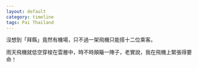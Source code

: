 ```yaml
---
layout: default
category: timeline
tags: Pai Thailand
---
```


沒想到「拜縣」竟然有機場，只不過一架飛機只能搭十二位乘客。

雨天飛機就低空穿梭在雲層中，時不時顛簸一陣子，老實說，我在飛機上緊張得要命！

<img src="{{ site_url }}/img/posts/2014-07-19-leave-th.jpg" alt="">


